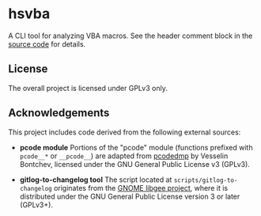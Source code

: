 hsvba
======
A CLI tool for analyzing VBA macros.
See the header comment block in the [source code](https://github.com/saitoha/hsvba/blob/main/hsvba) for details.

License
----------
The overall project is licensed under GPLv3 only.

Acknowledgements
-----------------

This project includes code derived from the following external sources:

- **pcode module**
  Portions of the "pcode" module (functions prefixed with `pcode__*`
  or `__pcode__`) are adapted from
  [pcodedmp](https://github.com/bontchev/pcodedmp) by Vesselin Bontchev,
  licensed under the GNU General Public License v3 (GPLv3).

- **gitlog-to-changelog tool**
  The script located at `scripts/gitlog-to-changelog` originates from the
  [GNOME libgee project](https://gitlab.gnome.org/GNOME/libgee),
  where it is distributed under the GNU General Public License version 3
  or later (GPLv3+).

